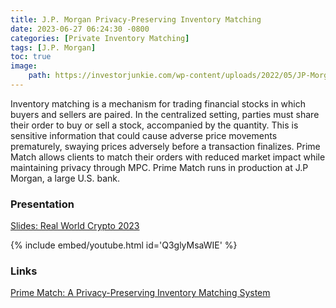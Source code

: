 ```yaml
---
title: J.P. Morgan Privacy-Preserving Inventory Matching
date: 2023-06-27 06:24:30 -0800
categories: [Private Inventory Matching]
tags: [J.P. Morgan]
toc: true
image:
    path: https://investorjunkie.com/wp-content/uploads/2022/05/JP-Morgan-Self-Directed-Investing-Review.png
---
```


Inventory matching is a mechanism for trading financial stocks in which buyers and sellers are paired. In the centralized setting, parties must share their order to buy or sell a stock, accompanied by the quantity. This is sensitive information that could cause adverse price movements prematurely, swaying prices adversely before a transaction finalizes. Prime Match allows clients to match their orders with reduced market impact while maintaining privacy through MPC. Prime Match runs in production at J.P Morgan, a large U.S. bank.

### Presentation

[Slides: Real World Crypto 2023](https://docs.google.com/presentation/d/1XGln3GRyJZPO7rhtjads-hxd23Nd0TgmjvPYD-gi4lk/edit#slide=id.p1)

{% include embed/youtube.html id='Q3glyMsaWIE' %}

### Links

[Prime Match: A Privacy-Preserving Inventory Matching System](https://eprint.iacr.org/2023/400)